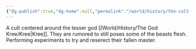 ```yaml
---
{"dg-publish":true,"dg-home":null,"permalink":"/world/history/the-cult-of-kree/","dgPassFrontmatter":true,"created":"2025-03-16T17:28:21.148-04:00","updated":"2025-03-16T19:07:40.410-04:00"}
---
```



A cult centered around the lesser god [[World/History/The God Kree/Kree\|Kree]].
They are rumored to still poses some of the beasts flesh. Performing experiments to try and reserect their fallen master. 